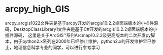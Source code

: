 # arcpy_high_GIS
arcpy_arcgis1022文件夹是基于arcpy开发的arcgis10.2.2桌面端版本的小插件源码，DesktopClassLibrary1文件夹是基于C#开发的arcgis10.2.2桌面端版本的小插件源码，
这里是关于ArcGIS™系列Arcmap10.2.2及更高版本的二次开发py脚本，由于python2.x系列在2000年已经停止维护，python2.x的开发维护早已停止，地理信息科学专业的同学，可以进行参考学习

## 


